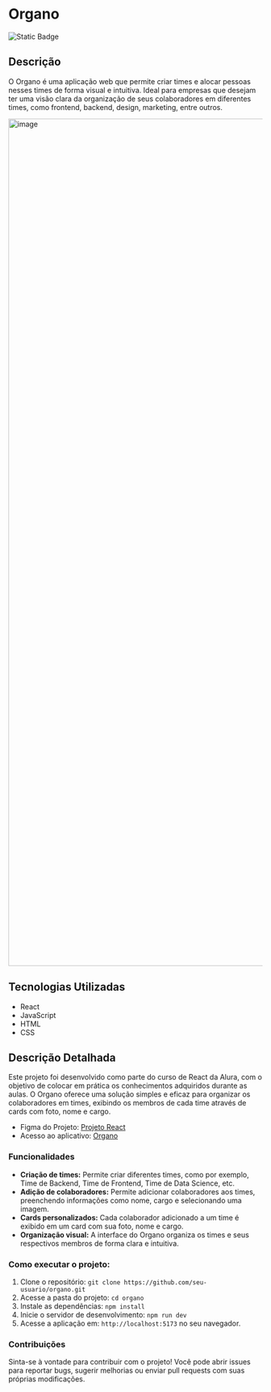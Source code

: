 # Organo

![Static Badge](https://img.shields.io/badge/Status-Finalizado-green)

## Descrição

O Organo é uma aplicação web que permite criar times e alocar pessoas nesses times de forma visual e intuitiva. Ideal para empresas que desejam ter uma visão clara da organização de seus colaboradores em diferentes times, como frontend, backend, design, marketing, entre outros.

<img width="1675" alt="image" src="https://github.com/ledsouza/organo/assets/56280624/3495b016-c8a1-42fa-93d0-fb0c6da2f772">

## Tecnologias Utilizadas

* React
* JavaScript
* HTML
* CSS

## Descrição Detalhada

Este projeto foi desenvolvido como parte do curso de React da Alura, com o objetivo de colocar em prática os conhecimentos adquiridos durante as aulas. O Organo oferece uma solução simples e eficaz para organizar os colaboradores em times, exibindo os membros de cada time através de cards com foto, nome e cargo.

- Figma do Projeto: [Projeto React](https://www.figma.com/design/T6BLI1HfB81eYOiVgpqQz7/Projeto-Intro-ao-React?node-id=134-143&t=VQJvAIjyKpmAeELp-0)
- Acesso ao aplicativo: [Organo](https://organo-ashen-xi.vercel.app)

### Funcionalidades

* **Criação de times:** Permite criar diferentes times, como por exemplo, Time de Backend, Time de Frontend, Time de Data Science, etc.
* **Adição de colaboradores:** Permite adicionar colaboradores aos times, preenchendo informações como nome, cargo e selecionando uma imagem.
* **Cards personalizados:** Cada colaborador adicionado a um time é exibido em um card com sua foto, nome e cargo.
* **Organização visual:** A interface do Organo organiza os times e seus respectivos membros de forma clara e intuitiva.

### Como executar o projeto:

1. Clone o repositório: `git clone https://github.com/seu-usuario/organo.git`
2. Acesse a pasta do projeto: `cd organo`
3. Instale as dependências: `npm install`
4. Inicie o servidor de desenvolvimento: `npm run dev`
5. Acesse a aplicação em: `http://localhost:5173` no seu navegador.

### Contribuições

Sinta-se à vontade para contribuir com o projeto! Você pode abrir issues para reportar bugs, sugerir melhorias ou enviar pull requests com suas próprias modificações.

